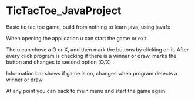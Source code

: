 # TicTacToe_JavaProject
Basic tic tac toe game, build from nothing to learn java, using javafx

When opening the application u can start the game or exit

The u can chose a O or X, and then mark the buttons by clicking on it.
After every click program is checking if there is a winner or draw, marks the button and changes to second option (O/X) .

Information bar shows if game is on, changes when program detects a winner or draw

At any point you can back to main menu and start the game again.
